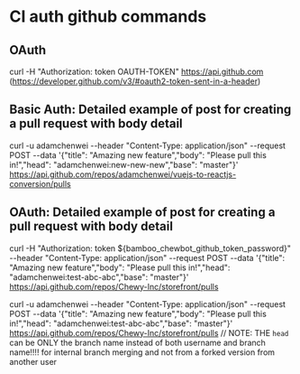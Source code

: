# CI auth github commands

## OAuth
curl -H "Authorization: token OAUTH-TOKEN" https://api.github.com
(https://developer.github.com/v3/#oauth2-token-sent-in-a-header)


## Basic Auth: Detailed example of post for creating a pull request with body detail
curl -u adamchenwei --header "Content-Type: application/json" --request POST --data '{"title": "Amazing new feature","body": "Please pull this in!","head": "adamchenwei:new-new-new","base": "master"}' https://api.github.com/repos/adamchenwei/vuejs-to-reactjs-conversion/pulls


## OAuth: Detailed example of post for creating a pull request with body detail
curl -H "Authorization: token ${bamboo_chewbot_github_token_password}" --header "Content-Type: application/json" --request POST --data '{"title": "Amazing new feature","body": "Please pull this in!","head": "adamchenwei:test-abc-abc","base": "master"}' https://api.github.com/repos/Chewy-Inc/storefront/pulls


curl -u adamchenwei --header "Content-Type: application/json" --request POST --data '{"title": "Amazing new feature","body": "Please pull this in!","head": "adamchenwei:test-abc-abc","base": "master"}' https://api.github.com/repos/Chewy-Inc/storefront/pulls
// NOTE: THE `head` can be ONLY the branch name instead of both username and branch name!!!! for internal branch merging and not from a forked version from another user